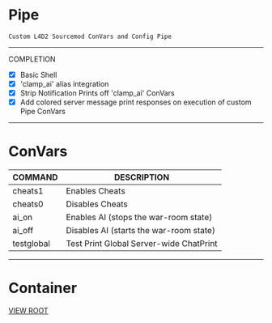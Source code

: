 # Pipe

```
Custom L4D2 Sourcemod ConVars and Config Pipe
```
***
COMPLETION
- [x] Basic Shell
- [x] 'clamp_ai' alias integration
- [x] Strip Notification Prints off 'clamp_ai' ConVars
- [x] Add colored server message print responses on execution of custom Pipe ConVars

***
# ConVars

COMMAND | DESCRIPTION
------------ | -------------
cheats1 | Enables Cheats
cheats0 | Disables Cheats
ai_on | Enables AI (stops the war-room state)
ai_off | Disables AI (starts the war-room state)
testglobal | Test Print Global Server-wide ChatPrint


***
# Container
[VIEW ROOT](https://github.com/A-gent/L4D2-Pipe)
